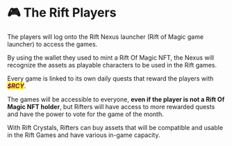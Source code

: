 # 🎮 The Rift Players

The players will log onto the Rift Nexus launcher (Rift of Magic game launcher) to access the games.&#x20;

By using the wallet they used to mint a Rift Of Magic NFT, the Nexus will recognize the assets as playable characters to be used in the Rift games.&#x20;

Every game is linked to its own daily quests that reward the players with _<mark style="color:purple;">**$RCY**</mark>_.

The games will be accessible to everyone, **even if the player is not a Rift Of Magic NFT holder**, but Rifters will have access to more rewarded quests and have the power to vote for the game of the month.&#x20;

With Rift Crystals, Rifters can buy assets that will be compatible and usable in the Rift Games and have various in-game capacity.
